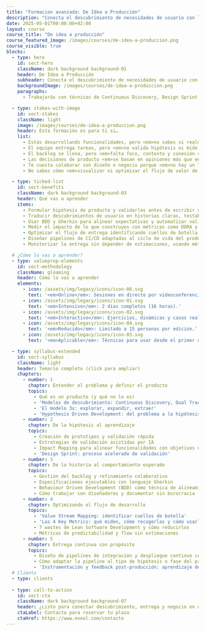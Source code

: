 ```yaml
---
title: "Formacion avanzada: De Idea a Producción"
description: "Conecta el descubrimiento de necesidades de usuario con la construcción de software que genera impacto real."
date: 2025-05-01T00:00:00+02:00
layout: course
course_title: "De idea a producción"
course_featured_image: /images/courses/de-idea-a-produccion.png
course_visible: true
blocks:
  - type: hero
    id: sect-hero
    className: dark background background-01
    header: De Idea a Producción
    subheader: Conecta el descubrimiento de necesidades de usuario con la construcción de software que genera impacto real.
    backgroundImage: /images/courses/de-idea-a-produccion.png
    paragraphs:
      - Trabajarás con técnicas de Continuous Discovery, Design Sprint, BDD, Value Stream Mapping y diseño de pipelines de CI/CD orientadas a maximizar valor y aprendizaje continuo.

  - type: stakes-with-image
    id: sect-stakes
    className: light
    image: /images/courses/de-idea-a-produccion.png
    header: Esta formación es para ti si…
    list:
      - Estás desarrollando funcionalidades, pero <em>no sabes si realmente están generando impacto</em>.
      - El equipo entrega tareas, pero <em>no valida hipótesis ni mide aprendizaje</em>.
      - El backlog se llena, pero <em>falta foco, contexto y conexión con los usuarios</em>.
      - Las decisiones de producto <em>se basan en opiniones más que en datos o experimentos controlados</em>.
      - Te cuesta colaborar con diseño o negocio porque <em>no hay un lenguaje compartido</em>.
      - No sabes cómo <em>visualizar ni optimizar el flujo de valor de principio a fin.</em>

  - type: ticked-list
    id: sect-benefits
    className: dark background background-03
    header: Qué vas a aprender
    items:
      - Formular hipótesis de producto y validarlas antes de escribir una línea de código.
      - Traducir descubrimientos de usuario en historias claras, testables y con contexto.
      - Usar BDD y Gherkin para alinear expectativas y automatizar validación.
      - Medir el impacto de lo que construyes con métricas como DORA y SPACE.
      - Optimizar el flujo de entrega identificando cuellos de botella con Value Stream Mapping.
      - Diseñar pipelines de CI/CD adaptadas al ciclo de vida del producto.
      - Monitorizar la entrega sin depender de estimaciones, usando métricas de predictabilidad y flow.

  # ¿Cómo lo vas a aprender?
  - type: valueprop-elements
    id: sect-methodology
    className: gloaming
    header: Cómo lo vas a aprender
    elements:
      - icon: /assets/img/legacy/icons/icon-06.svg
        text: '<em>Online</em>: Sesiones en directo por videoconferencia.'
      - icon: /assets/img/legacy/icons/icon-01.svg
        text: '<em>Intensivo</em>: 2 días completos (16 horas).'
      - icon: /assets/img/legacy/icons/icon-02.svg
        text: '<em>Interactivo</em>: Ejercicios, dinámicas y casos reales.'
      - icon: /assets/img/legacy/icons/icon-04.svg
        text: '<em>Reducido</em>: Limitado a 15 personas por edición.'
      - icon: /assets/img/legacy/icons/icon-03.svg
        text: '<em>Aplicable</em>: Técnicas para usar desde el primer día.'

  - type: syllabus-extended
    id: sect-syllabus
    className: light
    header: Temario completo (click para ampliar)
    chapters:
      - number: 1
        chapter: Entender el problema y definir el producto
        topics:
          - Qué es un producto (y qué no lo es)
          - 'Modelos de descubrimiento: Continuous Discovery, Dual Track'
          - 'El modelo 3x: explorar, expandir, extraer'
          - 'Hypothesis Driven Development: del problema a la hipótesis validable'
      - number: 2
        chapter: De la hipótesis al aprendizaje
        topics:
          - Creación de prototipos y validación rápida
          - Estrategias de validación asistidas por IA
          - Impact Mapping para alinear funcionalidades con objetivos de negocio
          - 'Design Sprint: proceso acelerado de validación'
      - number: 3
        chapter: De la historia al comportamiento esperado
        topics:
          - Gestión del backlog y refinamiento colaborativo
          - Especificaciones ejecutables con lenguaje Gherkin
          - Behaviour Driven Development (BDD) como técnica de alineamiento
          - Cómo trabajar con diseñadores y documentar sin burocracia
      - number: 4
        chapter: Optimizando el flujo de desarrollo
        topics:
          - 'Value Stream Mapping: identificar cuellos de botella'
          - 'Las 4 Key Metrics: qué miden, cómo recogerlas y cómo usarlas'
          - 7 wastes de Lean Software Development y cómo reducirlos
          - Métricas de predictabilidad y flow sin estimaciones
      - number: 5
        chapter: Entrega continua con propósito
        topics:
          - Diseño de pipelines de integración y despliegue continuo centradas en flujo
          - Cómo adaptar la pipeline al tipo de hipótesis o fase del producto
          - 'Instrumentación y feedback post-producción: aprendizaje desde la entrega'
  # Clients
  - type: clients
  
  - type: call-to-action
    id: sect-cta
    className: dark background background-07
    header: ¿Listo para conectar descubrimiento, entrega y negocio en un flujo continuo de valor real?
    ctaLabel: Contacta para reservar tu plaza
    ctaHref: https://www.exeal.com/contacto
---
```

